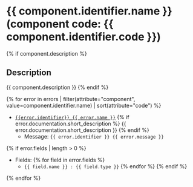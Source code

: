 # {{ component.identifier.name }} (component code: {{ component.identifier.code }})

{% if component.description %}
## Description 

{{ component.description }}
{% endif %}

{% for error in errors | filter(attribute="component", value=component.identifier.name) | sort(attribute="code") %}

- [`{{error.identifier}} {{ error.name }}`]({{error.name}}.md)
{% if error.documentation.short_description %}
     {{ error.documentation.short_description }}
{% endif %}
   - Message: `{{ error.identifier }} {{ error.message }}`

{% if error.fields | length > 0 %}
   - Fields:
{% for field in error.fields %}
      - `{{ field.name }} : {{ field.type }}`
{% endfor %}
{% endif %}


{% endfor %}  
